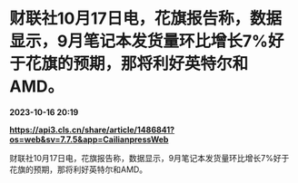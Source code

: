 # 财联社10月17日电，花旗报告称，数据显示，9月笔记本发货量环比增长7%好于花旗的预期，那将利好英特尔和AMD。

**2023-10-16 20:19**

**https://api3.cls.cn/share/article/1486841?os=web&sv=7.7.5&app=CailianpressWeb**

财联社10月17日电，花旗报告称，数据显示，9月笔记本发货量环比增长7%好于花旗的预期，那将利好英特尔和AMD。